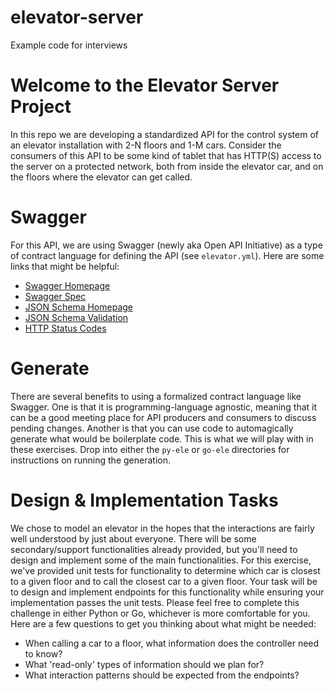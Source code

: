 # elevator-server
Example code for interviews

# Welcome to the Elevator Server Project
In this repo we are developing a standardized API for the control system of an
elevator installation with 2-N floors and 1-M cars. Consider the consumers
of this API to be some kind of tablet that has HTTP(S) access to the server
on a protected network, both from inside the elevator car, and
on the floors where the elevator can get called.

# Swagger
For this API, we are using Swagger (newly aka Open API Initiative) as a type
of contract language for defining the API (see `elevator.yml`). Here are some
links that might be helpful:
* [Swagger Homepage](http://swagger.io/)
* [Swagger Spec](http://swagger.io/specification/)
* [JSON Schema Homepage](http://json-schema.org/)
* [JSON Schema Validation](http://json-schema.org/latest/json-schema-validation.html)
* [HTTP Status Codes](https://www.w3.org/Protocols/rfc2616/rfc2616-sec10.html)

# Generate
There are several benefits to using a formalized contract language like Swagger.
One is that it is programming-language agnostic, meaning that it can be a good
meeting place for API producers and consumers to discuss pending changes.
Another is that you can use code to automagically generate what would be
boilerplate code. This is what we will play with in these exercises. Drop into
either the `py-ele` or `go-ele` directories for instructions on running the
generation.

# Design & Implementation Tasks
We chose to model an elevator in the hopes that the interactions are fairly well
understood by just about everyone. There will be some secondary/support
functionalities already
provided, but you'll need to design and implement some of the main functionalities.
For this exercise, we've provided unit tests for functionality to determine which car is
closest to a given floor and to call the closest car to a given floor. Your task will be to
design and implement endpoints for this functionality while ensuring your implementation
passes the unit tests. Please feel free to complete this challenge in either Python or Go,
whichever is more comfortable for you.
Here are a few questions to get you thinking about what might be needed:
* When calling a car to a floor, what information does the controller need to know?
* What 'read-only' types of information should we plan for?
* What interaction patterns should be expected from the endpoints?
